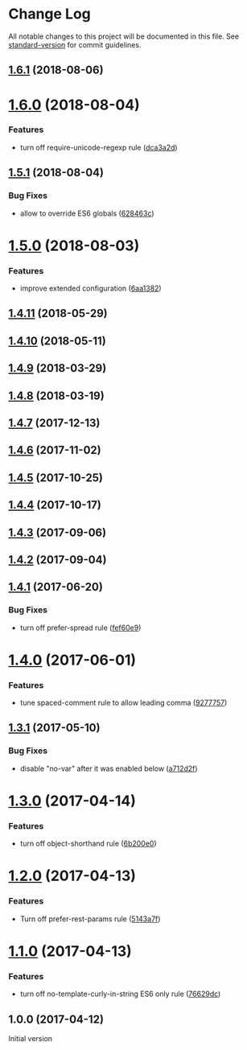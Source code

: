 # Change Log

All notable changes to this project will be documented in this file. See [standard-version](https://github.com/conventional-changelog/standard-version) for commit guidelines.

<a name="1.6.1"></a>
## [1.6.1](https://github.com/medikoo/eslint-config-medikoo-es5/compare/v1.6.0...v1.6.1) (2018-08-06)



<a name="1.6.0"></a>
# [1.6.0](https://github.com/medikoo/eslint-config-medikoo-es5/compare/v1.5.1...v1.6.0) (2018-08-04)


### Features

* turn off require-unicode-regexp rule ([dca3a2d](https://github.com/medikoo/eslint-config-medikoo-es5/commit/dca3a2d))



<a name="1.5.1"></a>
## [1.5.1](https://github.com/medikoo/eslint-config-medikoo-es5/compare/v1.5.0...v1.5.1) (2018-08-04)


### Bug Fixes

* allow to override ES6 globals ([628463c](https://github.com/medikoo/eslint-config-medikoo-es5/commit/628463c))



<a name="1.5.0"></a>
# [1.5.0](https://github.com/medikoo/eslint-config-medikoo-es5/compare/v1.4.11...v1.5.0) (2018-08-03)


### Features

* improve extended configuration ([6aa1382](https://github.com/medikoo/eslint-config-medikoo-es5/commit/6aa1382))



<a name="1.4.11"></a>
## [1.4.11](https://github.com/medikoo/eslint-config-medikoo-es5/compare/v1.4.10...v1.4.11) (2018-05-29)



<a name="1.4.10"></a>
## [1.4.10](https://github.com/medikoo/eslint-config-medikoo-es5/compare/v1.4.9...v1.4.10) (2018-05-11)



<a name="1.4.9"></a>
## [1.4.9](https://github.com/medikoo/eslint-config-medikoo-es5/compare/v1.4.8...v1.4.9) (2018-03-29)



<a name="1.4.8"></a>
## [1.4.8](https://github.com/medikoo/eslint-config-medikoo-es5/compare/v1.4.7...v1.4.8) (2018-03-19)



<a name="1.4.7"></a>
## [1.4.7](https://github.com/medikoo/eslint-config-medikoo-es5/compare/v1.4.6...v1.4.7) (2017-12-13)



<a name="1.4.6"></a>
## [1.4.6](https://github.com/medikoo/eslint-config-medikoo-es5/compare/v1.4.5...v1.4.6) (2017-11-02)



<a name="1.4.5"></a>
## [1.4.5](https://github.com/medikoo/eslint-config-medikoo-es5/compare/v1.4.4...v1.4.5) (2017-10-25)



<a name="1.4.4"></a>
## [1.4.4](https://github.com/medikoo/eslint-config-medikoo-es5/compare/v1.4.3...v1.4.4) (2017-10-17)



<a name="1.4.3"></a>
## [1.4.3](https://github.com/medikoo/eslint-config-medikoo-es5/compare/v1.4.2...v1.4.3) (2017-09-06)



<a name="1.4.2"></a>
## [1.4.2](https://github.com/medikoo/eslint-config-medikoo-es5/compare/v1.4.1...v1.4.2) (2017-09-04)



<a name="1.4.1"></a>
## [1.4.1](https://github.com/medikoo/eslint-config-medikoo-es5/compare/v1.4.0...v1.4.1) (2017-06-20)


### Bug Fixes

* turn off prefer-spread rule ([fef60e9](https://github.com/medikoo/eslint-config-medikoo-es5/commit/fef60e9))



<a name="1.4.0"></a>
# [1.4.0](https://github.com/medikoo/eslint-config-medikoo-es5/compare/v1.3.1...v1.4.0) (2017-06-01)


### Features

* tune spaced-comment rule to allow leading comma ([9277757](https://github.com/medikoo/eslint-config-medikoo-es5/commit/9277757))



<a name="1.3.1"></a>
## [1.3.1](https://github.com/medikoo/eslint-config-medikoo-es5/compare/v1.3.0...v1.3.1) (2017-05-10)


### Bug Fixes

* disable "no-var" after it was enabled below ([a712d2f](https://github.com/medikoo/eslint-config-medikoo-es5/commit/a712d2f))



<a name="1.3.0"></a>
# [1.3.0](https://github.com/medikoo/eslint-config-medikoo-es5/compare/v1.2.0...v1.3.0) (2017-04-14)


### Features

* turn off object-shorthand rule ([6b200e0](https://github.com/medikoo/eslint-config-medikoo-es5/commit/6b200e0))



<a name="1.2.0"></a>
# [1.2.0](https://github.com/medikoo/eslint-config-medikoo-es5/compare/v1.1.0...v1.2.0) (2017-04-13)


### Features

* Turn off prefer-rest-params rule ([5143a7f](https://github.com/medikoo/eslint-config-medikoo-es5/commit/5143a7f))



<a name="1.1.0"></a>
# [1.1.0](https://github.com/medikoo/eslint-config-medikoo-es5/compare/v1.0.0...v1.1.0) (2017-04-13)


### Features

* turn off no-template-curly-in-string ES6 only rule ([76629dc](https://github.com/medikoo/eslint-config-medikoo-es5/commit/76629dc))



<a name="1.0.0"></a>
## 1.0.0 (2017-04-12)

Initial version
